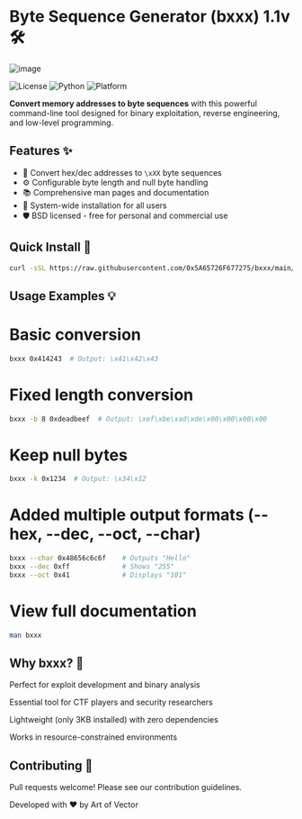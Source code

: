 # Byte Sequence Generator (bxxx) 1.1v 🛠️
![image](https://lh3.googleusercontent.com/fife/ALs6j_Fn8LkTutQL03hTaCiC2x0TpgQBhqEK0LB5c3xNtYvXe7Gd_fYXJrlA3HmUG9ErhYB3UWgXx0D87pcTSdwrE6eG6MmHQLAlidP5jnFUu-vE4wuQnbNxy96yQinUnEwIA9QOF9kxVt3NjRzqKjNx77e4HmD6EB3i5GX9UvSs2hcUE4YDbGQmEog7AdnQ-OgbNfewVX_c3G1bM9hsWO3ZkyZMv-B-DOfir9DmHdn0cFsLpa045S1XnVc_MwAMoLUZkW_OU6pWy56-p4otBGDtgNLcIBzsh_1t6S7HdqGzDqLhzNycXbtWr0mqtMUQczPJEJtoK7LxeTwuJ7nd7Zpwp6CnFJph-KJlkSVoCftvEqxjV2oM-dg3GpvGRU6d1RhgunU6w2U9qDv806M6O_kAiq09db4zaTBF7GBCr0jxo1PiOhUpYUsGGW0iQ2vXRxBhFnXBKBkjDOoUIJU_Gz0XQsOTfwJ-6miMu5G2W51Tq8sc-DHX0khm1c7N6HWKeqO_tJmWnzbs6kjv4BZhIX23VwpwhreL7LlcffJVDnr4k73HuGpycrow97PmC6pk4VfjTF4tRsalhYjU44Xynu-IxlB4EpQ7m0PRZgfWx2r2Pnzg_YHsCFOB0yHETYS6_54UOHpY_q639zijXF-eG9xDvJZbO5YlBgAuAa1djb5QKZW6zSjEjbqvCXKKwKnKJqj2uSHeTS7Z0v5eW_R9hUtingOwgIjD0hzT0iJil6DmNlfivB8dYXiMF7z2E122yLSUXTLZqlRfRR40R3O6DSc7mrY9gJKKe-C2HB4xJ3GaSQ3qDwk8J3A6dD5xIRhH4CyUR_TI54kjUE7xOuYlbxXKYjgw1APkVWQfVy9Kim2CI_Dkf_Uxi8LU5F1JfDdOAoz_khLgQcfZh6sdrKmuFqxpz5yeojhZ7ynyoEGDLR4B7W-9qwWtfYFnZZHDHH823HwFCuT7_pPLsrnImig3n3nyOiYzJ8slufaI_IogP0l-h2rF1hU2y9yeOMB9T-O3hGhgHekCW46z2UDXFf7ln6MUxZJjjQP96mplBH5dsz4FLQjQ6GMJXIzdCqHbS8wf-mU9Jlue6YfOqb_F19XoLgISEbNNhDRk9q5jFnijXmaVgWQcmjCCeLE99LcpKtG4hzj8TW5Ma9vh6pxOPq890edS2w__3vl45JovMXriDN8wHskxUHVqxjYQHpvlL_1C1plCKoYx6-6X8xA-6_fUzV3bH9y83_SVb4abXSNG7R1BQL1f6HK8xCVEKNaaHZ9D-0RzWXUwdhzWdaHgO3O10Vv5j-RxEWeufdV4uixqiO5ti8VfB5rb-vhdw3rv8Uh6lwcaiConasuC6XIkid73SFiRb-bg8BbIaEsqAPYJ4LHxBDEgaG28IAQWSA=s1024)

![License](https://img.shields.io/badge/License-BSD-blue)
![Python](https://img.shields.io/badge/Python-3.6+-blue)
![Platform](https://img.shields.io/badge/Platform-Linux%20|%20macOS-lightgrey)

**Convert memory addresses to byte sequences** with this powerful command-line tool designed for binary exploitation, reverse engineering, and low-level programming.
## Features ✨

- 🔢 Convert hex/dec addresses to `\xXX` byte sequences
- ⚙️ Configurable byte length and null byte handling
- 📚 Comprehensive man pages and documentation
- 🐧 System-wide installation for all users
- 🛡️ BSD licensed - free for personal and commercial use

## Quick Install 🚀

```bash
curl -sSL https://raw.githubusercontent.com/0x5A65726F677275/bxxx/main/install.sh | sudo bash
```

## Usage Examples 💡
# Basic conversion
```bash
bxxx 0x414243  # Output: \x41\x42\x43
```
# Fixed length conversion
```bash
bxxx -b 8 0xdeadbeef  # Output: \xef\xbe\xad\xde\x00\x00\x00\x00
```
# Keep null bytes
```bash
bxxx -k 0x1234  # Output: \x34\x12
```
# Added multiple output formats (--hex, --dec, --oct, --char)
```bash
bxxx --char 0x48656c6c6f    # Outputs "Hello"
bxxx --dec 0xff             # Shows "255"
bxxx --oct 0x41             # Displays "101"
```
# View full documentation
```bash
man bxxx
```
## Why bxxx? 🤔
Perfect for exploit development and binary analysis

Essential tool for CTF players and security researchers

Lightweight (only 3KB installed) with zero dependencies

Works in resource-constrained environments

## Contributing 🤝
Pull requests welcome! Please see our contribution guidelines.

Developed with ❤️ by Art of Vector
